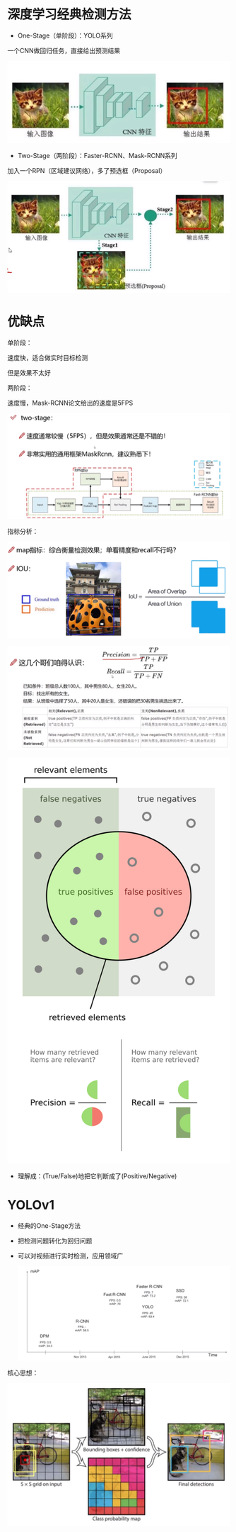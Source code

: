 # 深度学习经典检测方法

- One-Stage（单阶段）：YOLO系列

一个CNN做回归任务，直接给出预测结果

![image-20230621125544895](./.assets/image-20230621125544895.png)



- Two-Stage（两阶段）：Faster-RCNN、Mask-RCNN系列

加入一个RPN（区域建议网络），多了预选框（Proposal）

![image-20230621125941008](./.assets/image-20230621125941008.png)



# 优缺点

单阶段：

速度快，适合做实时目标检测

但是效果不太好



两阶段：

速度慢，Mask-RCNN论文给出的速度是5FPS

![image-20230621130958048](./.assets/image-20230621130958048.png)



指标分析：

![image-20230621131048208](./.assets/image-20230621131048208.png)



![image-20230621131601689](./.assets/image-20230621131601689.png)



![](./.assets/Precisionrecall.svg)

- 理解成：(True/False)地把它判断成了(Positive/Negative)



# YOLOv1

- 经典的One-Stage方法
- 把检测问题转化为回归问题
- 可以对视频进行实时检测，应用领域广

  ![image-20230621144219581](./.assets/image-20230621144219581.png)



核心思想：

![image-20230621144241211](./.assets/image-20230621144241211.png)